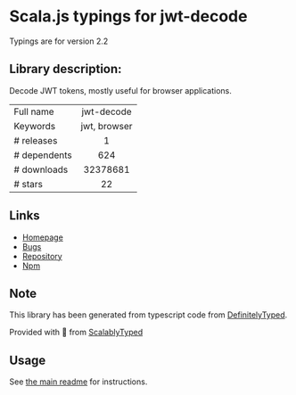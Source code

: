 
# Scala.js typings for jwt-decode

Typings are for version 2.2

## Library description:
Decode JWT tokens, mostly useful for browser applications.

|                    |                 |
| ------------------ | :-------------: |
| Full name          | jwt-decode |
| Keywords           | jwt, browser |
| # releases         | 1 |
| # dependents       | 624 |
| # downloads        | 32378681 |
| # stars            | 22 |

## Links
- [Homepage](https://github.com/auth0/jwt-decode#readme)
- [Bugs](https://github.com/auth0/jwt-decode/issues)
- [Repository](https://github.com/auth0/jwt-decode)
- [Npm](https://www.npmjs.com/package/jwt-decode)
    


## Note
This library has been generated from typescript code from [DefinitelyTyped](https://definitelytyped.org).

Provided with :purple_heart: from [ScalablyTyped](https://github.com/oyvindberg/ScalablyTyped)

## Usage
See [the main readme](../../readme.md) for instructions.


